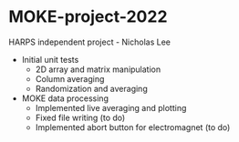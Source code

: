# MOKE-project-2022
HARPS independent project - Nicholas Lee
- Initial unit tests
    - 2D array and matrix manipulation
    - Column averaging
    - Randomization and averaging
- MOKE data processing
    - Implemented live averaging and plotting
    - Fixed file writing (to do)
    - Implemented abort button for electromagnet (to do)
